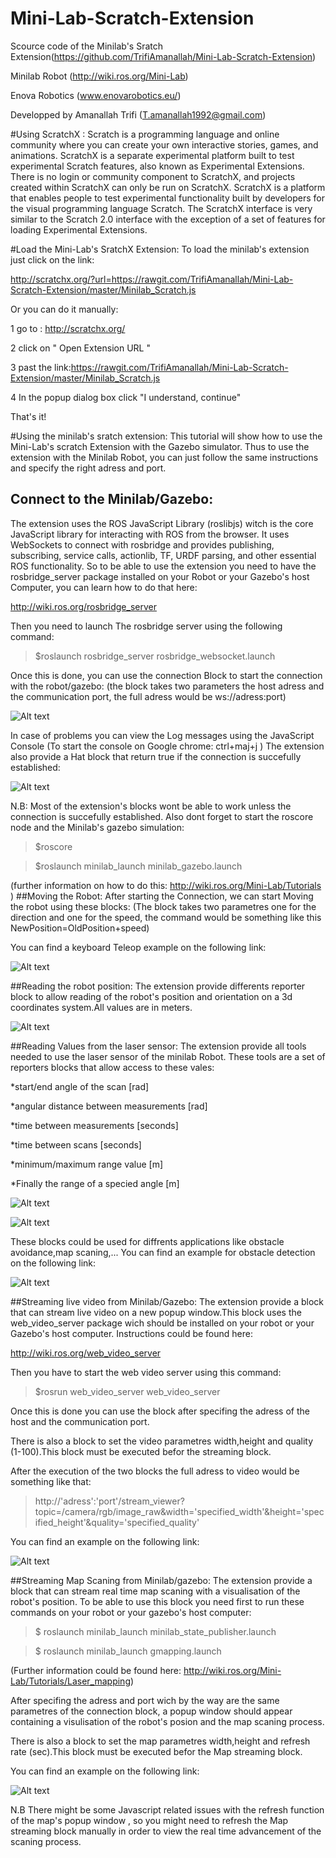 # Mini-Lab-Scratch-Extension
Scource code of the Minilab's Sratch Extension(https://github.com/TrifiAmanallah/Mini-Lab-Scratch-Extension)

Minilab Robot (http://wiki.ros.org/Mini-Lab)

Enova Robotics (www.enovarobotics.eu/)

Developped by Amanallah Trifi (T.amanallah1992@gmail.com)

#Using ScratchX :
Scratch is a programming language and online community where you can create your own interactive stories, games, and animations. ScratchX is a separate experimental platform built to test experimental Scratch features, also known as Experimental Extensions. There is no login or community component to ScratchX, and projects created within ScratchX can only be run on ScratchX.
ScratchX is a platform that enables people to test experimental functionality built by developers for the visual programming language Scratch.
The ScratchX interface is very similar to the Scratch 2.0 interface with the exception of a set of features for loading Experimental Extensions.

#Load the Mini-Lab's SratchX Extension: 
To load the minilab's extension just click on the link:

http://scratchx.org/?url=https://rawgit.com/TrifiAmanallah/Mini-Lab-Scratch-Extension/master/Minilab_Scratch.js

Or you can do it manually:

 1 go to : http://scratchx.org/
 
 2 click on " Open Extension URL "
 
 3 past the link:https://rawgit.com/TrifiAmanallah/Mini-Lab-Scratch-Extension/master/Minilab_Scratch.js
 
 4 In the popup dialog box click "I understand, continue"
 
 That's it!
 
#Using the minilab's sratch extension:
This tutorial will show how to use the Mini-Lab's scratch Extension with the Gazebo simulator. Thus to use the extension with the Minilab Robot, you can just follow the same instructions and specify the right adress and port.
## Connect to the Minilab/Gazebo:
The extension uses  the ROS JavaScript Library (roslibjs) witch is the core JavaScript library for interacting with ROS from the browser. It uses WebSockets to connect with rosbridge and provides publishing, subscribing, service calls, actionlib, TF, URDF parsing, and other essential ROS functionality.
So to be able to use the extension you need to have the rosbridge_server package installed on your Robot or your  Gazebo's host Computer, you can learn how to do that here:

http://wiki.ros.org/rosbridge_server

Then you need to launch The rosbridge server using the following command:

>$roslaunch rosbridge_server rosbridge_websocket.launch

Once this is done, you can use the connection Block to start the connection with the robot/gazebo:
(the block takes two parameters the host adress and the communication port, the full adress would be
ws://adress:port) 

![Alt text](https://github.com/TrifiAmanallah/Mini-Lab-Scratch-Extension/blob/master/Screen%20shots/Screenshot%20from%202015-08-28%2008:59:28.png) 

In case of problems you can view the Log messages using the JavaScript Console 
(To start the console on Google chrome: ctrl+maj+j )
The extension also provide a Hat block that return true if the connection is succefully established:

![Alt text](https://github.com/TrifiAmanallah/Mini-Lab-Scratch-Extension/blob/master/Screen%20shots/Screenshot%20from%202015-08-28%2009:00:44.png)

N.B: Most of the extension's blocks wont be able to work unless the connection is succefully established.
Also dont forget to start the roscore node and the Minilab's gazebo simulation:

>$roscore

>$roslaunch minilab_launch minilab_gazebo.launch

(further information on how to do this: http://wiki.ros.org/Mini-Lab/Tutorials )
##Moving the Robot:
After starting the Connection, we can start Moving the robot using these blocks:
(The block takes two parametres one for the direction and one for the speed, the command would be something like this NewPosition=OldPosition+speed)

You can find a keyboard Teleop example on the following link:

![Alt text](https://github.com/TrifiAmanallah/Mini-Lab-Scratch-Extension/blob/master/Screen%20shots/Screenshot%20from%202015-08-28%2011:00:03.png)

##Reading the robot position:
The extension provide differents reporter block to allow reading of the robot's position and orientation on a 3d coordinates system.All values are in meters. 

![Alt text](https://github.com/TrifiAmanallah/Mini-Lab-Scratch-Extension/blob/master/Screen%20shots/Screenshot%20from%202015-08-28%2010:50:09.png)

##Reading Values from the laser sensor:
The extension provide all tools needed to use the laser sensor of the minilab Robot. These tools are a set of reporters blocks that allow access to these vales:

*start/end angle of the scan [rad]

*angular distance between measurements [rad]

*time between measurements [seconds]

*time between scans [seconds]

*minimum/maximum range value [m]

*Finally the range of a specied angle [m]

![Alt text](https://github.com/TrifiAmanallah/Mini-Lab-Scratch-Extension/blob/master/Screen%20shots/Screenshot%20from%202015-08-28%2010:51:30.png)

![Alt text](https://github.com/TrifiAmanallah/Mini-Lab-Scratch-Extension/blob/master/Screen%20shots/Screenshot%20from%202015-08-28%2010:52:20.png)

These blocks could be used for diffrents applications like obstacle avoidance,map scaning,...
You can find an example for obstacle detection on the following link:

![Alt text](https://github.com/TrifiAmanallah/Mini-Lab-Scratch-Extension/blob/master/Screen%20shots/Screenshot%20from%202015-08-28%2011:13:24.png)

##Streaming live video from Minilab/Gazebo:
The extension provide a block that can stream live video on a new popup window.This block uses the web_video_server package wich should be installed on your robot or your Gazebo's host computer. Instructions could be found here:

http://wiki.ros.org/web_video_server

Then you have to start the web video server using this command:

>$rosrun web_video_server web_video_server

Once this is done you can use the block after specifing the adress of the host and the communication port.

There is also a block to set the video parametres width,height and quality (1-100).This block must be executed befor the streaming block.

After the execution of the two blocks the full adress to video would be something like that: 

>http://'adress':'port'/stream_viewer?topic=/camera/rgb/image_raw&width='specified_width'&height='specified_height'&quality='specified_quality'

You can find an example on the following link:

![Alt text](https://github.com/TrifiAmanallah/Mini-Lab-Scratch-Extension/blob/master/Screen%20shots/Screenshot%20from%202015-08-28%2011:20:58.png)

##Streaming Map Scaning from Minilab/gazebo:
The extension provide a block that can stream real time map scaning with a visualisation of the robot's position.
To be able to use this block you need first to run these commands on your robot or your gazebo's host computer:

>$ roslaunch minilab_launch minilab_state_publisher.launch

>$ roslaunch minilab_launch gmapping.launch

(Further information could be found here: http://wiki.ros.org/Mini-Lab/Tutorials/Laser_mapping)

After specifing the adress and port wich by the way are the same parametres of the connection block, a popup window should appear containing a visulisation of the robot's posion and the map scaning process.

There is also a block to set the map parametres width,height and refresh rate (sec).This block must be executed befor the Map streaming block.

You can find an example on the following link:

![Alt text](https://github.com/TrifiAmanallah/Mini-Lab-Scratch-Extension/blob/master/Screen%20shots/Screenshot%20from%202015-08-28%2011:27:07.png)

N.B There might be some Javascript related issues with the refresh function of the map's popup window , so you might need to refresh the Map streaming block manually in order to view the real time advancement of the scaning process. 


  
 
 
 
 
 
